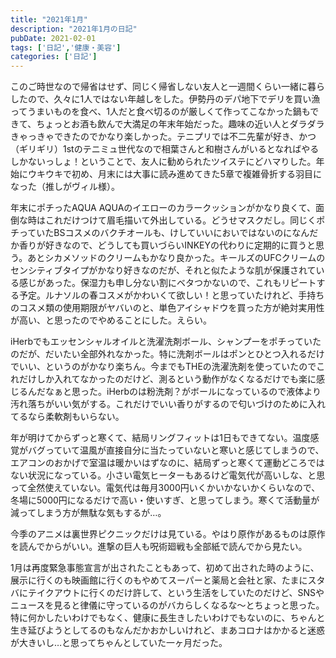 ```yaml
---
title: "2021年1月"
description: "2021年1月の日記"
pubDate: 2021-02-01
tags: ['日記','健康・美容']
categories: ['日記']
---
```


このご時世なので帰省はせず、同じく帰省しない友人と一週間くらい一緒に暮らしたので、久々に1人ではない年越しをした。伊勢丹のデパ地下でデリを買い漁ってうまいものを食べ、1人だと食べ切るのが厳しくて作ってこなかった鍋もできて、ちょっとお酒も飲んで大満足の年末年始だった。趣味の近い人とダラダラきゃっきゃできたのでかなり楽しかった。テニプリでは不二先輩が好き、かつ（ギリギリ）1stのテニミュ世代なので相葉さんと和樹さんがいるとなればやるしかないっしょ！ということで、友人に勧められたツイステにどハマりした。年始にウキウキで初め、月末には大事に読み進めてきた5章で複雑骨折する羽目になった（推しがヴィル様）。

年末にポチったAQUA AQUAのイエローのカラークッションがかなり良くて、面倒な時はこれだけつけて眉毛描いて外出している。どうせマスクだし。同じくポチっていたBSコスメのバクチオールも、けしていいにおいではないのになんだか香りが好きなので、どうしても買いづらいINKEYの代わりに定期的に買うと思う。あとシカメソッドのクリームもかなり良かった。キールズのUFCクリームのセンシティブタイプがかなり好きなのだが、それと似たような肌が保護されている感じがあった。保湿力も申し分ない割にベタつかないので、これもリピートする予定。ルナソルの春コスメがかわいくて欲しい！と思っていたけれど、手持ちのコスメ類の使用期限がヤバいのと、単色アイシャドウを買った方が絶対実用性が高い、と思ったのでやめることにした。えらい。

iHerbでもエッセンシャルオイルと洗濯洗剤ボール、シャンプーをポチっていたのだが、だいたい全部外れなかった。特に洗剤ボールはポンとひとつ入れるだけでいい、というのがかなり楽ちん。今までもTHEの洗濯洗剤を使っていたのでこれだけしか入れてなかったのだけど、測るという動作がなくなるだけでも楽に感じるんだなぁと思った。iHerbのは粉洗剤？がボールになっているので液体より汚れ落ちがいい気がする。これだけでいい香りがするので匂いづけのために入れてるなら柔軟剤もいらない。

年が明けてからずっと寒くて、結局リングフィットは1日もできてない。温度感覚がバグっていて温風が直接自分に当たっていないと寒いと感じてしまうので、エアコンのおかげで室温は暖かいはずなのに、結局ずっと寒くて運動どころではない状況になっている。小さい電気ヒーターもあるけど電気代が高いしな、と思って全然使えていない。電気代は毎月3000円いくかいかないかくらいなので、冬場に5000円になるだけで高い・使いすぎ、と思ってしまう。寒くて活動量が減ってしまう方が無駄な気もするが…。

今季のアニメは裏世界ピクニックだけは見ている。やはり原作があるものは原作を読んでからがいい。進撃の巨人も呪術廻戦も全部紙で読んでから見たい。

1月は再度緊急事態宣言が出されたこともあって、初めて出された時のように、展示に行くのも映画館に行くのもやめてスーパーと薬局と会社と家、たまにスタバにテイクアウトに行くのだけ許して、という生活をしていたのだけど、SNSやニュースを見ると律儀に守っているのがバカらしくなるな～とちょっと思った。特に何かしたいわけでもなく、健康に長生きしたいわけでもないのに、ちゃんと生き延びようとしてるのもなんだかおかしいけれど、まあコロナはかかると迷惑が大きいし…と思ってちゃんとしていた一ヶ月だった。